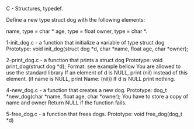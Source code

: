 C - Structures, typedef.

Define a new type struct dog with the following elements:

name, type = char *
age, type = float
owner, type = char *.


1-init_dog.c -  a function that initialize a variable of type struct dog
Prototype: void init_dog(struct dog *d, char *name, float age, char *owner);


2-print_dog.c - a function that prints a struct dog
Prototype: void print_dog(struct dog *d);
Format: see example bellow
You are allowed to use the standard library
If an element of d is NULL, print (nil) instead of this element. (if name is NULL, print Name: (nil))
If d is NULL print nothing.


4-new_dog.c -  a function that creates a new dog.
Prototype: dog_t *new_dog(char *name, float age, char *owner);
You have to store a copy of name and owner
Return NULL if the function fails.


5-free_dog.c - a function that frees dogs.
Prototype: void free_dog(dog_t *d)
